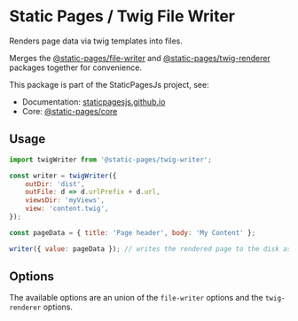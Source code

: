 # Static Pages / Twig File Writer

Renders page data via twig templates into files.

Merges the [@static-pages/file-writer](https://www.npmjs.com/package/@static-pages/file-writer) and [@static-pages/twig-renderer](https://www.npmjs.com/package/@static-pages/twig-renderer) packages together for convenience.

This package is part of the StaticPagesJs project, see:
- Documentation: [staticpagesjs.github.io](https://staticpagesjs.github.io/)
- Core: [@static-pages/core](https://www.npmjs.com/package/@static-pages/core)

## Usage

```js
import twigWriter from '@static-pages/twig-writer';

const writer = twigWriter({
	outDir: 'dist',
	outFile: d => d.urlPrefix + d.url,
	viewsDir: 'myViews',
	view: 'content.twig',
});

const pageData = { title: 'Page header', body: 'My Content' };

writer({ value: pageData }); // writes the rendered page to the disk as a file.
```

## Options
The available options are an union of the `file-writer` options and the `twig-renderer` options.
